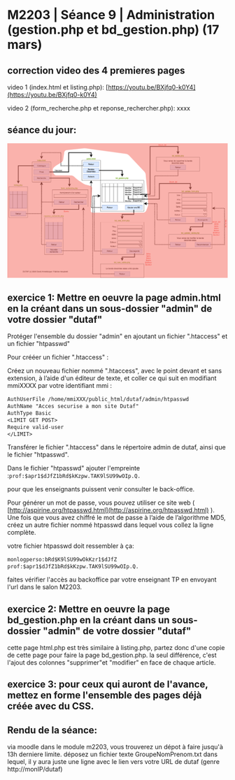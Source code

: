# M2203 \| Séance 9 \| Administration \(gestion.php et bd\_gestion.php\) \(17 mars\)

## correction video des 4 premieres pages

video 1 \(index.html et listing.php\): [https://youtu.be/BXjfq0-k0Y4](https://youtu.be/BXjfq0-k0Y4)

video 2 \(form\_recherche.php et reponse\_rechercher.php\): xxxx

## séance du jour:

![Partie gestion BD](.gitbook/assets/dutaf3.png)

## exercice 1: Mettre en oeuvre la page admin.html en  la créant dans un sous-dossier "admin" de votre dossier "dutaf"

Protéger l'ensemble du dossier "admin" en ajoutant un fichier ".htaccess" et un fichier "htpasswd"

Pour crééer un fichier ".htaccess" :

Créez un nouveau fichier nommé ".htaccess", avec le point devant et sans extension, à l’aide d'un éditeur de texte, et coller ce qui suit en modifiant mmiXXXX par votre identifiant mmi :

```text
AuthUserFile /home/mmiXXX/public_html/dutaf/admin/htpasswd
AuthName "Acces securise a mon site Dutaf"
AuthType Basic
<LIMIT GET POST>
Require valid-user
</LIMIT>
```

Transférer le fichier ".htaccess" dans le répertoire admin de dutaf, ainsi que le fichier "htpasswd".

Dans le fichier "htpasswd" ajouter l'empreinte :`prof:$apr1$dJfZ1bRd$kKzpw.TAK9lSU99wOIp.Q.`

pour que les enseignants puissent venir consulter le back-office.

Pour générer un mot de passe, vous pouvez utiliser ce site web \( [http://aspirine.org/htpasswd.html](http://aspirine.org/htpasswd.html) \). Une fois que vous avez chiffré le mot de passe à l’aide de l’algorithme MD5, créez un autre fichier nommé htpasswd dans lequel vous collez la ligne complète.

votre fichier htpasswd doit ressembler à ça:

```text
monlogperso:bRd$K9lSU99wOkKzr1$dJfZ
prof:$apr1$dJfZ1bRd$kKzpw.TAK9lSU99wOIp.Q.
```

faites vérifier l'accès au backoffice par votre enseignant  TP en envoyant l'url dans le salon M2203.



## exercice 2: Mettre en oeuvre la page bd\_gestion.php en  la créant dans un sous-dossier "admin" de votre dossier "dutaf"

cette page html.php est très similaire à listing.php, partez donc d'une copie de cette page pour faire la page bd\_gestion.php. la seul différence, c'est l'ajout des colonnes "supprimer"et "modifier" en face de chaque article.

## exercice 3: pour ceux qui auront de l'avance, mettez en forme l'ensemble des pages déjà créée avec du CSS.

## Rendu de la séance:

via moodle dans le module m2203, vous trouverez un dépot à faire jusqu'à 13h derniere limite. déposez un fichier texte GroupeNomPrenom.txt dans lequel, il y aura juste une ligne avec le lien vers votre URL de dutaf \(genre http://monIP/dutaf\)


